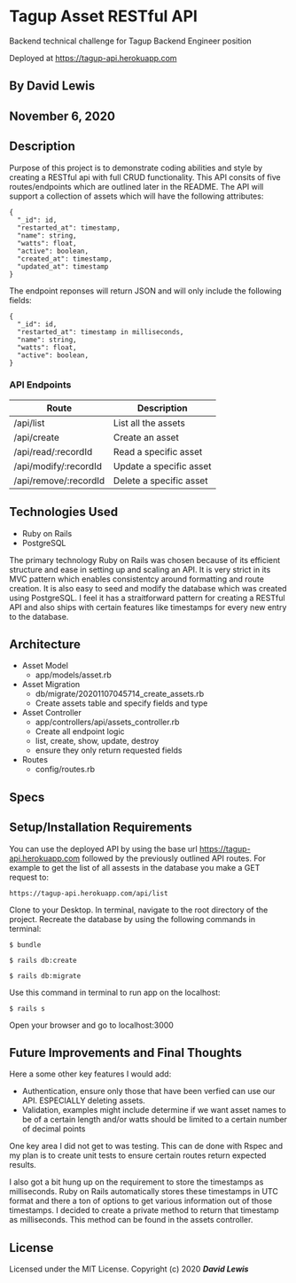 # Tagup Asset RESTful API

Backend technical challenge for Tagup Backend Engineer position

Deployed at https://tagup-api.herokuapp.com

## By David Lewis

## November 6, 2020

## Description

Purpose of this project is to demonstrate coding abilities and style by creating a RESTful api with full CRUD functionality. This API consits of five routes/endpoints which are outlined later in the README. The API will support a collection of assets which will have the following attributes:

```JS
{
  "_id": id,
  "restarted_at": timestamp,
  "name": string,
  "watts": float,
  "active": boolean,
  "created_at": timestamp,
  "updated_at": timestamp
}
```

The endpoint reponses will return JSON and will only include the following fields:

```JS
{
  "_id": id,
  "restarted_at": timestamp in milliseconds,
  "name": string,
  "watts": float,
  "active": boolean,
}
```

### API Endpoints

| Route                 | Description             |
| --------------------- | ----------------------- |
| /api/list             | List all the assets     |
| /api/create           | Create an asset         |
| /api/read/:recordId   | Read a specific asset   |
| /api/modify/:recordId | Update a specific asset |
| /api/remove/:recordId | Delete a specific asset |

## Technologies Used

- Ruby on Rails
- PostgreSQL

The primary technology Ruby on Rails was chosen because of its efficient structure and ease in setting up and scaling an API. It is very strict in its MVC pattern which enables consistentcy around formatting and route creation. It is also easy to seed and modify the database which was created using PostgreSQL. I feel it has a straitforward pattern for creating a RESTful API and also ships with certain features like timestamps for every new entry to the database.

## Architecture

- Asset Model
  - app/models/asset.rb
- Asset Migration
  - db/migrate/20201107045714_create_assets.rb
  - Create assets table and specify fields and type
- Asset Controller
  - app/controllers/api/assets_controller.rb
  - Create all endpoint logic
  - list, create, show, update, destroy
  - ensure they only return requested fields
- Routes
  - config/routes.rb

## Specs

## Setup/Installation Requirements

You can use the deployed API by using the base url https://tagup-api.herokuapp.com followed by the previously outlined API routes. For example to get the list of all assests in the database you make a GET request to:

`https://tagup-api.herokuapp.com/api/list`

Clone to your Desktop.
In terminal, navigate to the root directory of the project.
Recreate the database by using the following commands in terminal:

```
$ bundle
```

```
$ rails db:create
```

```
$ rails db:migrate
```

Use this command in terminal to run app on the localhost:

```
$ rails s
```

Open your browser and go to localhost:3000

## Future Improvements and Final Thoughts

Here a some other key features I would add:

- Authentication, ensure only those that have been verfied can use our API. ESPECIALLY deleting assets.
- Validation, examples might include determine if we want asset names to be of a certain length and/or watts should be limited to a certain number of decimal points

One key area I did not get to was testing. This can de done with Rspec and my plan is to create unit tests to ensure certain routes return expected results.

I also got a bit hung up on the requirement to store the timestamps as milliseconds. Ruby on Rails automatically stores these timestamps in UTC format and there a ton of options to get various information out of those timestamps. I decided to create a private method to return that timestamp as milliseconds. This method can be found in the assets controller.

## License

Licensed under the MIT License.
Copyright (c) 2020 **_David Lewis_**
